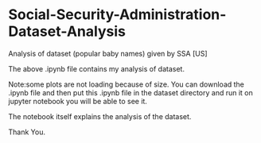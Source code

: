 # Social-Security-Administration-Dataset-Analysis
Analysis of dataset (popular baby names) given by SSA [US]

The above .ipynb file contains my analysis of dataset.

Note:some plots are not loading because of size. You can download the .ipynb file and then put this .ipynb file in the dataset directory and run it on jupyter notebook you will be able to see it.

The notebook itself explains the analysis of the dataset.

Thank You.

